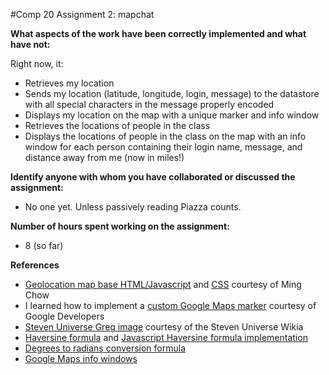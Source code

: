 #Comp 20 Assignment 2: mapchat

**What aspects of the work have been correctly implemented and what have not:**

Right now, it:
* Retrieves my location
* Sends my location (latitude, longitude, login, message) to the datastore with all special characters in the message properly encoded
* Displays my location on the map with a unique marker and info window
* Retrieves the locations of people in the class
* Displays the locations of people in the class on the map with an info window for each person containing their login name, message, and distance away from me (now in miles!)

**Identify anyone with whom you have collaborated or discussed the assignment:**
* No one yet. Unless passively reading Piazza counts.

**Number of hours spent working on the assignment:**
* 8 (so far)

**References**
* [Geolocation map base HTML/Javascript](https://github.com/tuftsdev/WebProgramming/blob/gh-pages/examples/google_maps/geolocation_map.html) and [CSS](https://github.com/tuftsdev/WebProgramming/blob/gh-pages/examples/google_maps/geolocation_map_style.css) courtesy of Ming Chow
* I learned how to implement a [custom Google Maps marker](https://developers.google.com/maps/documentation/javascript/markers) courtesy of Google Developers
* [Steven Universe Greg image](http://steven-universe.wikia.com/wiki/File:Young_Greg_Full_Body.png) courtesy of the Steven Universe Wikia
* [Haversine formula](http://www.movable-type.co.uk/scripts/latlong.html) and [Javascript Haversine formula implementation](http://stackoverflow.com/questions/14560999/using-the-haversine-formula-in-javascript)
* [Degrees to radians conversion formula](http://www.mathinary.com/degrees_radians.jsp)
* [Google Maps info windows](https://developers.google.com/maps/documentation/javascript/infowindows)
